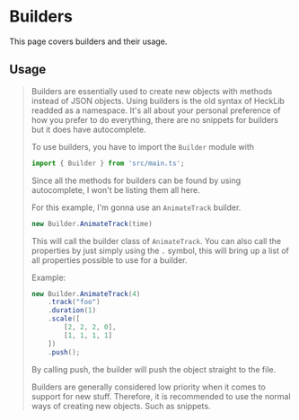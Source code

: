 # Builders
This page covers builders and their usage.

## Usage
> Builders are essentially used to create new objects with methods instead of JSON objects. Using builders is the old syntax of HeckLib readded as a namespace. It's all about your personal preference of how you prefer to do everything, there are no snippets for builders but it does have autocomplete.
> 
> To use builders, you have to import the `Builder` module with
> ```ts
> import { Builder } from 'src/main.ts';
> ```
> Since all the methods for builders can be found by using autocomplete, I won't be listing them all here.
> 
> For this example, I'm gonna use an `AnimateTrack` builder.
> ```ts
> new Builder.AnimateTrack(time)
> ```
> This will call the builder class of `AnimateTrack`. You can also call the properties by just simply using the `.` symbol, this will bring up a list of all properties possible to use for a builder.
> 
> Example:
> ```ts
> new Builder.AnimateTrack(4)
>     .track("foo")
>     .duration(1)
>     .scale([
>         [2, 2, 2, 0],
>         [1, 1, 1, 1]
>     ])
>     .push();
> ```
> By calling push, the builder will push the object straight to the file.
> 
> Builders are generally considered low priority when it comes to support for new stuff. Therefore, it is recommended to use the normal ways of creating new objects. Such as snippets.